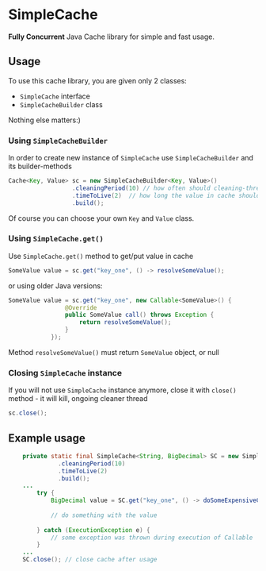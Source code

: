 # SimpleCache

__Fully Concurrent__ Java Cache library for simple and fast usage.

## Usage

To use this cache library, you are given only 2 classes: 
* `SimpleCache` interface 
* `SimpleCacheBuilder` class

Nothing else matters:)

### Using `SimpleCacheBuilder`
In order to create new instance of `SimpleCache` use `SimpleCacheBuilder` and its builder-methods

```java
Cache<Key, Value> sc = new SimpleCacheBuilder<Key, Value>()
			      .cleaningPeriod(10) // how often should cleaning-thread be executed (in seconds; 0 means never)
			      .timeToLive(2)  // how long the value in cache should remain valid (in seconds; 0 means for-ever)
			      .build();
```
Of course you can choose your own `Key` and `Value` class.

### Using `SimpleCache.get()`
Use `SimpleCache.get()` method to get/put value in cache

```java
SomeValue value = sc.get("key_one", () -> resolveSomeValue();
```

or using older Java versions:
```java
SomeValue value = sc.get("key_one", new Callable<SomeValue>() {
				@Override
				public SomeValue call() throws Exception {
					return resolveSomeValue();
				}
			});
```
Method `resolveSomeValue()` must return `SomeValue` object, or null

### Closing `SimpleCache` instance
If you will not use `SimpleCache` instance anymore, close it with `close()` method - it will kill, ongoing cleaner thread

```java
sc.close();
```

## Example usage

```java
	private static final SimpleCache<String, BigDecimal> SC = new SimpleCacheBuilder<String, BigDecimal>()
		      .cleaningPeriod(10)
		      .timeToLive(2)
		      .build();
	...
		try {
			BigDecimal value = SC.get("key_one", () -> doSomeExpensiveComputations();
			
			// do something with the value
			
		} catch (ExecutionException e) {
			// some exception was thrown during execution of Callable
		}
	...
	SC.close();	// close cache after usage
```
